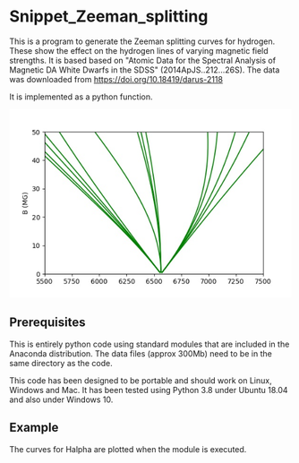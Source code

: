 # Snippet_Zeeman_splitting

This is a program to generate the Zeeman splitting curves for hydrogen.
These show the effect on the hydrogen lines of varying magnetic field
strengths. It is based based on "Atomic Data for the Spectral Analysis of
Magnetic DA White Dwarfs in the SDSS" (2014ApJS..212...26S).
The data was downloaded from  https://doi.org/10.18419/darus-2118

It is implemented as a python function.

![](Example.jpg)

## Prerequisites
This is entirely python code using standard modules that 
are included in the Anaconda distribution. The data files (approx 300Mb) 
need to be in the same directory as the code.
        
This code has been designed to be portable and should work on 
Linux, Windows and Mac. It has been tested using Python 3.8 under 
Ubuntu 18.04 and also under Windows 10.

## Example
The curves for Halpha are plotted when the module is executed. 

    

